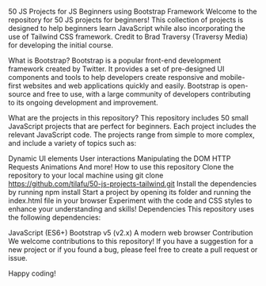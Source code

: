 50 JS Projects for JS Beginners using Bootstrap Framework
Welcome to the repository for 50 JS projects for beginners! This collection of projects is designed to help beginners learn JavaScript while also incorporating the use of Tailwind CSS framework. Credit to Brad Traversy (Traversy Media) for developing the initial course.

What is Bootstrap?
Bootstrap is a popular front-end development framework created by Twitter. It provides a set of pre-designed UI components and tools to help developers create responsive and mobile-first websites and web applications quickly and easily. Bootstrap is open-source and free to use, with a large community of developers contributing to its ongoing development and improvement.

What are the projects in this repository?
This repository includes 50 small JavaScript projects that are perfect for beginners. Each project includes the relevant JavaScript code. The projects range from simple to more complex, and include a variety of topics such as:

Dynamic UI elements
User interactions
Manipulating the DOM
HTTP Requests
Animations
And more!
How to use this repository
Clone the repository to your local machine using git clone https://github.com/tilafu/50-js-projects-tailwind.git
Install the dependencies by running npm install
Start a project by opening its folder and running the index.html file in your browser
Experiment with the code and CSS styles to enhance your understanding and skills!
Dependencies
This repository uses the following dependencies:

JavaScript (ES6+)
Bootstrap v5 (v2.x)
A modern web browser
Contribution
We welcome contributions to this repository! If you have a suggestion for a new project or if you found a bug, please feel free to create a pull request or issue.

Happy coding!
